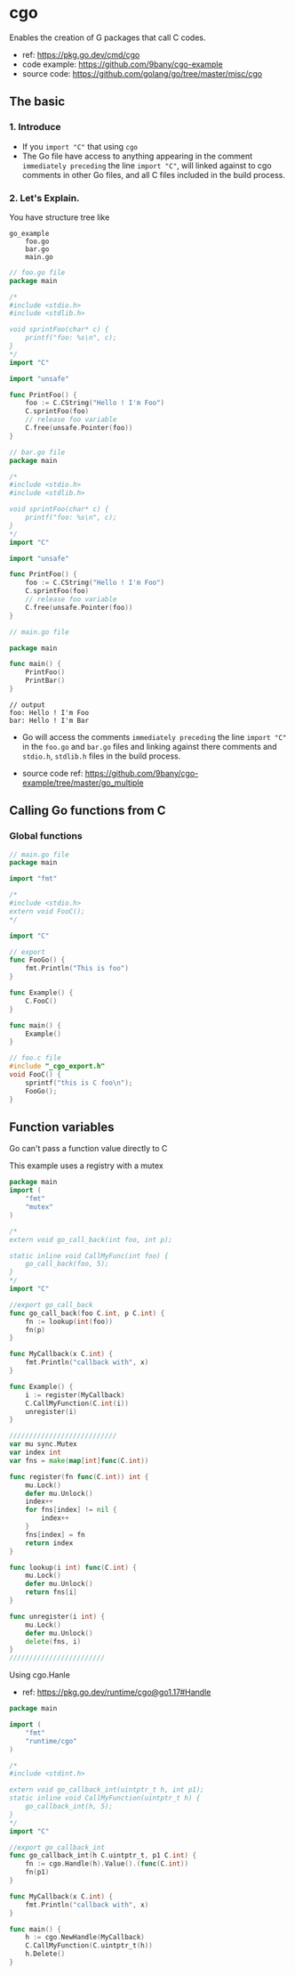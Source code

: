 # cgo

Enables the creation of G packages that call C codes.

- ref: https://pkg.go.dev/cmd/cgo
- code example: https://github.com/9bany/cgo-example
- source code: https://github.com/golang/go/tree/master/misc/cgo

## The basic

### 1. Introduce
- If you `import "C"` that using `cgo`
- The Go file have access to anything appearing in the comment `immediately preceding` the line `import "C"`, will linked against to cgo comments in other Go files, and all C files included in the build process.

### 2. Let's Explain.

You have structure tree like

```
go_example
    foo.go
    bar.go
    main.go 
```

```go
// foo.go file
package main

/*
#include <stdio.h>
#include <stdlib.h>

void sprintFoo(char* c) {
	printf("foo: %s\n", c);
}
*/
import "C"

import "unsafe"

func PrintFoo() {
	foo := C.CString("Hello ! I'm Foo")
	C.sprintFoo(foo)
	// release foo variable
	C.free(unsafe.Pointer(foo))
}

```

```go
// bar.go file
package main

/*
#include <stdio.h>
#include <stdlib.h>

void sprintFoo(char* c) {
	printf("foo: %s\n", c);
}
*/
import "C"

import "unsafe"

func PrintFoo() {
	foo := C.CString("Hello ! I'm Foo")
	C.sprintFoo(foo)
	// release foo variable
	C.free(unsafe.Pointer(foo))
}

```

```go
// main.go file

package main

func main() {
	PrintFoo()
	PrintBar()
}

```

```
// output
foo: Hello ! I'm Foo
bar: Hello ! I'm Bar
```

- Go will access the comments `immediately preceding` the line `import "C"` in the `foo.go` and `bar.go` files and linking against there comments and `stdio.h`, `stdlib.h` files in the build process.

- source code ref: https://github.com/9bany/cgo-example/tree/master/go_multiple


## Calling Go functions from C 

### Global functions

```go 
// main.go file
package main

import "fmt"

/*
#include <stdio.h>
extern void FooC();
*/

import "C"

// export
func FooGo() {
	fmt.Println("This is foo")
}

func Example() {
	C.FooC()
}

func main() {
	Example()
}

```

```c
// foo.c file
#include "_cgo_export.h"
void FooC() {
	sprintf("this is C foo\n");
	FooGo();
}
```
## Function variables

Go can't pass a function value directly to C

This example uses a registry with a mutex 

```go
package main
import (
	"fmt"
	"mutex"
)

/*
extern void go_call_back(int foo, int p);

static inline void CallMyFunc(int foo) {
	go_call_back(foo, 5);
}
*/
import "C"

//export go_call_back
func go_call_back(foo C.int, p C.int) {
	fn := lookup(int(foo))
	fn(p)
}

func MyCallback(x C.int) {
	fmt.Println("callback with", x)
}

func Example() {
	i := register(MyCallback)
	C.CallMyFunction(C.int(i))
	unregister(i)
}

///////////////////////////
var mu sync.Mutex
var index int
var fns = make(map[int]func(C.int))

func register(fn func(C.int)) int {
	mu.Lock()
	defer mu.Unlock()
	index++
	for fns[index] != nil {
		index++
	}
	fns[index] = fn
	return index
}

func lookup(i int) func(C.int) {
	mu.Lock()
	defer mu.Unlock()
	return fns[i]
}

func unregister(i int) {
	mu.Lock()
	defer mu.Unlock()
	delete(fns, i)
}
////////////////////////
```

Using cgo.Hanle
- ref: https://pkg.go.dev/runtime/cgo@go1.17#Handle
```go
package main

import (
	"fmt"
	"runtime/cgo"
)

/*
#include <stdint.h>

extern void go_callback_int(uintptr_t h, int p1);
static inline void CallMyFunction(uintptr_t h) {
	go_callback_int(h, 5);
}
*/
import "C"

//export go_callback_int
func go_callback_int(h C.uintptr_t, p1 C.int) {
	fn := cgo.Handle(h).Value().(func(C.int))
	fn(p1)
}

func MyCallback(x C.int) {
	fmt.Println("callback with", x)
}

func main() {
	h := cgo.NewHandle(MyCallback)
	C.CallMyFunction(C.uintptr_t(h))
	h.Delete()
}
```

